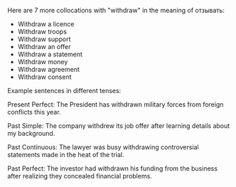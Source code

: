  Here are 7 more collocations with "withdraw" in the meaning of отзывать:

- Withdraw a licence
- Withdraw troops
- Withdraw support
- Withdraw an offer
- Withdraw a statement
- Withdraw money
- Withdraw agreement
- Withdraw consent 

Example sentences in different tenses:

Present Perfect: The President has withdrawn military forces from foreign conflicts this year.  

Past Simple: The company withdrew its job offer after learning details about my background.  

Past Continuous: The lawyer was busy withdrawing controversial statements made in the heat of the trial.

Past Perfect: The investor had withdrawn his funding from the business after realizing they concealed financial problems.